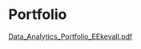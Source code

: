 # Portfolio

[Data_Analytics_Portfolio_EEkevall.pdf](https://github.com/eekevall/Portfolio/blob/main/Data_Analytics_Portfolio_EEkevall.pdf)
